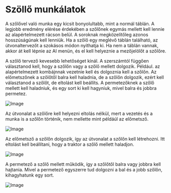 # Szöllő munkálatok


A szőlővel való munka egy kicsit bonyolultabb, mint a normál táblán.
A legjobb eredmény elérése érdekében a szőlőnek egymás mellett kell lennie az alapértelmezett rácson belül.
A soroknak megközelítőleg azonos hosszúságúnak kell lenniük. Ha a szőlő egy meglévő táblán található,
az útvonaltervezőt a szokásos módon nyithatja ki. Ha nem a táblán vannak, akkor át kell lépnie az
AI menün, és el kell helyeznie a mezőjelölőt a szőlőre.
  


A szőlő tervező kevesebb lehetőséget kínál.
A szerszámtól függően választanod kell, hogy a szőlőn vagy a szőlő mellett dolgozik.
Például. az alapértelmezett kombájnnak vezetnie kell és dolgoznia kell a szőlőn.
      Az előmetszőnek a szőlőtől balra kell haladnia, de a szőlőn dolgozik, ezért kell választanod a szőlőt, de eltolást kell beállíts.
      A permetezőknek a szőlő mellett kell haladniuk, és egy sort ki kell hagyniuk, mivel balra és jobbra permetez.


![Image](/home/runner/work/CourseplayHelp/CourseplayHelp/translation_data/vineworkgen_0_0_765_510.png)


Az útvonalat a szőlőre kell helyezni eltolás nélkül, mert a vezetés és a munka is a szőlőn történik,
nem mellette mint példáúl az előmetsző.


![Image](/home/runner/work/CourseplayHelp/CourseplayHelp/translation_data/vineworkharvest_0_0_765_510.png)


Az előmetsző a szőlőn dolgozik, így az útvonalat a szőlőn kell létrehozni.
Itt eltolást kell beállítani, hogy a traktor a szőlő mellett haladjon.


![Image](/home/runner/work/CourseplayHelp/CourseplayHelp/translation_data/vineworkpruner_0_0_765_510.png)


A permetező a szőlő mellett működik, így a szőlőtől balra vagy jobbra kell hajtania.
Mivel a permetező egyszerre tud dolgozni a bal és a jobb szőlőn, kihagyhatunk egy sort.


![Image](/home/runner/work/CourseplayHelp/CourseplayHelp/translation_data/vineworkspray_0_0_765_510.png)

